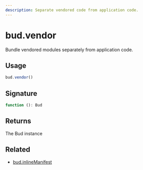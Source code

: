 ```yaml
---
description: Separate vendored code from application code.
---
```


# bud.vendor

Bundle vendored modules separately from application code.

## Usage

```js
bud.vendor()
```

## Signature

```ts
function (): Bud
```

## Returns

The Bud instance

## Related

- [bud.inlineManifest](config-inlineManifest.md)
